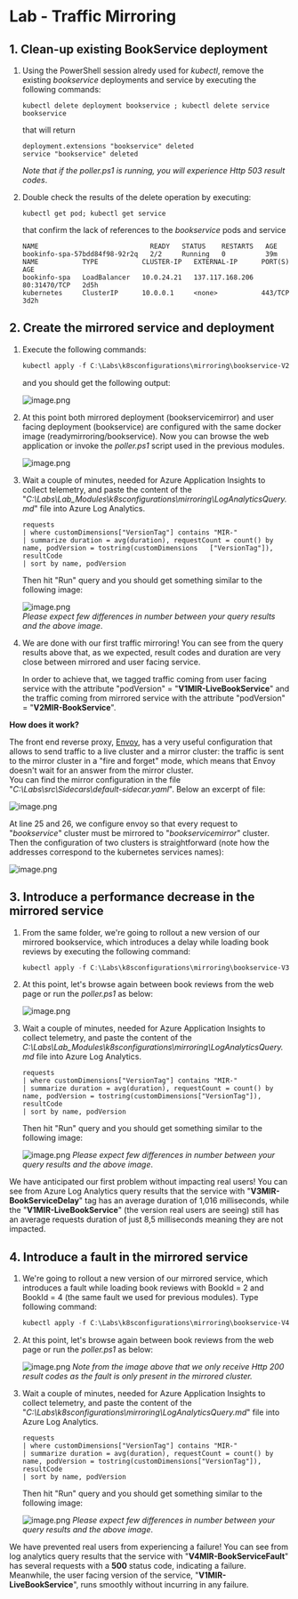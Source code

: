 # Lab - Traffic Mirroring

## 1. Clean-up existing BookService deployment

1. Using the PowerShell session alredy used for _kubectl_, remove the existing _bookservice_ deployments and service by executing the following commands:

    ```plain
    kubectl delete deployment bookservice ; kubectl delete service bookservice
    ```

    that will return

    ```plain
    deployment.extensions "bookservice" deleted
    service "bookservice" deleted
    ```
    _Note that if the poller.ps1 is running, you will experience Http 503 result codes_.

2. Double check the results of the delete operation by executing:

    ```dos
    kubectl get pod; kubectl get service
    ```

    that confirm the lack of references to the _bookservice_ pods and service

    ```plain
    NAME                            READY   STATUS    RESTARTS   AGE
    bookinfo-spa-57bdd84f98-92r2q   2/2     Running   0          39m
    NAME           TYPE           CLUSTER-IP   EXTERNAL-IP      PORT(S)        AGE
    bookinfo-spa   LoadBalancer   10.0.24.21   137.117.168.206  80:31470/TCP   2d5h
    kubernetes     ClusterIP      10.0.0.1     <none>           443/TCP        3d2h
    ```

## 2. Create the mirrored service and deployment

1. Execute the following commands:

    ```powershell
    kubectl apply -f C:\Labs\k8sconfigurations\mirroring\bookservice-V2-mirroring.yaml ; kubectl get services; kubectl get deployments
    ```

   and you should get the following output:  

   ![image.png](https://github.com/felucian/Ready-AI-APP-ST304/blob/master-private/Lab_Modules/04_TrafficMirroring/imgs/image-a8e9d79a-18bd-44ac-9cb0-f0ac028221a6.png?raw=true)

2. At this point both mirrored deployment (bookservicemirror) and user facing deployment (bookservice) are configured with the same docker image (readymirroring/bookservice). Now you can browse the web application or invoke the _poller.ps1_ script used in the previous modules.

   ![image.png](https://github.com/felucian/Ready-AI-APP-ST304/blob/master-private/Lab_Modules/04_TrafficMirroring/imgs/image-acc4a3b4-a429-4243-b5e0-3cb1c07850f8.png?raw=true)

3. Wait a couple of minutes, needed for Azure Application Insights to collect telemetry, and paste the content of the "_C:\Labs\Lab_Modules\k8sconfigurations\mirroring\LogAnalyticsQuery.md_" file into Azure Log Analytics.

   ```plain
   requests
   | where customDimensions["VersionTag"] contains "MIR-"
   | summarize duration = avg(duration), requestCount = count() by name, podVersion = tostring(customDimensions   ["VersionTag"]), resultCode
   | sort by name, podVersion
   ```

   Then hit "Run" query and you should get something similar to the following image:  

   ![image.png](https://github.com/felucian/Ready-AI-APP-ST304/blob/master-private/Lab_Modules/04_TrafficMirroring/imgs/image-d02fbdc2-5510-4204-9809-706954155ed9.png?raw=true)  
   _Please expect few differences in number between your query results and the above image_.

4. We are done with our first traffic mirroring! You can see from the query results above that, as we expected, result codes and duration are very close between mirrored and user facing service.

   In order to achieve that, we tagged traffic coming from user facing service with the attribute "podVersion" = "**V1MIR-LiveBookService**" and the traffic coming from mirrored service with the attribute "podVersion" = "**V2MIR-BookService**".

**How does it work?**

The front end reverse proxy, [Envoy](https://www.envoyproxy.io/), has a very useful configuration that allows to send traffic to a live cluster and a mirror cluster: the traffic is sent to the mirror cluster in a "fire and forget" mode, which means that Envoy doesn't wait for an answer from the mirror cluster.  
You can find the mirror configuration in the file "_C:\Labs\src\Sidecars\default-sidecar.yaml_". Below an excerpt of file:

![image.png](https://github.com/felucian/Ready-AI-APP-ST304/blob/master-private/Lab_Modules/04_TrafficMirroring/imgs/image-0f5fe834-0adc-4018-8aeb-ab2296b303f1.png?raw=true)

At line 25 and 26, we configure envoy so that every request to "_bookservice_" cluster must be mirrored to "_bookservicemirror_" cluster.  
Then the configuration of two clusters is straightforward (note how the addresses correspond to the kubernetes services names):

![image.png](https://github.com/felucian/Ready-AI-APP-ST304/blob/master-private/Lab_Modules/04_TrafficMirroring/imgs/image-1c22b56b-c325-4fe4-a34b-5db9f2e54e74.png?raw=true)

## 3. Introduce a performance decrease in the mirrored service

1. From the same folder, we're going to rollout a new version of our mirrored bookservice, which introduces a delay while loading book reviews by executing the following command:  

   ```powershell
   kubectl apply -f C:\Labs\k8sconfigurations\mirroring\bookservice-V3-delays.yaml
   ```

2. At this point, let's browse again between book reviews from the web page or run the _poller.ps1_ as below:  

   ![image.png](https://github.com/felucian/Ready-AI-APP-ST304/blob/master-private/Lab_Modules/04_TrafficMirroring/imgs/image-acc4a3b4-a429-4243-b5e0-3cb1c07850f8.png?raw=true)

3. Wait a couple of minutes, needed for Azure Application Insights to collect telemetry, and paste the content of the _C:\Labs\Lab_Modules\k8sconfigurations\mirroring\LogAnalyticsQuery.md_ file into Azure Log Analytics.

   ```plain
   requests
   | where customDimensions["VersionTag"] contains "MIR-"
   | summarize duration = avg(duration), requestCount = count() by name, podVersion = tostring(customDimensions["VersionTag"]), resultCode
   | sort by name, podVersion
   ```

   Then hit "Run" query and you should get something similar to the following image:

   ![image.png](https://github.com/felucian/Ready-AI-APP-ST304/blob/master-private/Lab_Modules/04_TrafficMirroring/imgs/image-b8616c82-b892-44a2-86ba-9df3e048b002.png?raw=true)
   _Please expect few differences in number between your query results and the above image_.

We have anticipated our first problem without impacting real users! You can see from Azure Log Analytics query results that the service with "**V3MIR-BookServiceDelay**" tag has an average duration of 1,016 milliseconds, while the "**V1MIR-LiveBookService**" (the version real users are seeing) still has an average requests duration of just 8,5 milliseconds meaning they are not impacted.

## 4. Introduce a fault in the mirrored service

1. We're going to rollout a new version of our mirrored service, which introduces a fault while loading book reviews with BookId = 2 and BookId = 4 (the same fault we used for previous modules). Type following command:  

   ```powershell
   kubectl apply -f C:\Labs\k8sconfigurations\mirroring\bookservice-V4-fault.yaml
   ```

2. At this point, let's browse again between book reviews from the web page or run the _poller.ps1_ as below:  

   ![image.png](https://github.com/felucian/Ready-AI-APP-ST304/blob/master-private/Lab_Modules/04_TrafficMirroring/imgs/image-acc4a3b4-a429-4243-b5e0-3cb1c07850f8.png?raw=true)
   _Note from the image above that we only receive Http 200 result codes as the fault is only present in the mirrored cluster._

3. Wait a couple of minutes, needed for Azure Application Insights to collect telemetry, and paste the content of the "_C:\Labs\k8sconfigurations\mirroring\LogAnalyticsQuery.md_" file into Azure Log Analytics.

   ```plain
   requests
   | where customDimensions["VersionTag"] contains "MIR-"
   | summarize duration = avg(duration), requestCount = count() by name, podVersion = tostring(customDimensions["VersionTag"]), resultCode
   | sort by name, podVersion
   ```

   Then hit "Run" query and you should get something similar to the following image:

   ![image.png](https://github.com/felucian/Ready-AI-APP-ST304/blob/master-private/Lab_Modules/04_TrafficMirroring/imgs/image-abf28799-a7e3-4031-b31d-fe60ef532bb8.png?raw=true)
   _Please expect few differences in number between your query results and the above image_.

We have prevented real users from experiencing a failure! You can see from log analytics query results that the service with "**V4MIR-BookServiceFault**" has several requests with a **500** status code, indicating a failure. Meanwhile, the user facing version of the service, "**V1MIR-LiveBookService**", runs smoothly without incurring in any failure.